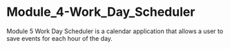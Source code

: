 # Module_4-Work_Day_Scheduler
Module 5 Work Day Scheduler is a calendar application that allows a user to save events for each hour of the day. 
